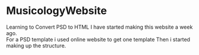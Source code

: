 # MusicologyWebsite
Learning to Convert PSD to HTML
I have  started making this  website a week  ago.  
For a PSD template i used online website to get one template  Then i started making up the structure.

